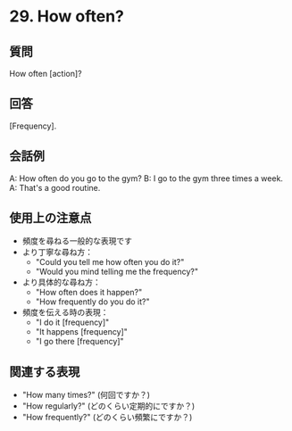 # 29. How often?

## 質問
How often [action]?

## 回答
[Frequency].

## 会話例
A: How often do you go to the gym?
B: I go to the gym three times a week.
A: That's a good routine.

## 使用上の注意点
- 頻度を尋ねる一般的な表現です
- より丁寧な尋ね方：
  - "Could you tell me how often you do it?"
  - "Would you mind telling me the frequency?"
- より具体的な尋ね方：
  - "How often does it happen?"
  - "How frequently do you do it?"
- 頻度を伝える時の表現：
  - "I do it [frequency]"
  - "It happens [frequency]"
  - "I go there [frequency]"

## 関連する表現
- "How many times?" (何回ですか？)
- "How regularly?" (どのくらい定期的にですか？)
- "How frequently?" (どのくらい頻繁にですか？) 